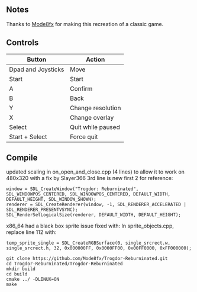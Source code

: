 ## Notes

Thanks to [Mode8fx](https://github.com/Mode8fx/Trogdor-Reburninated) for making this recreation of a classic game.


## Controls

| Button | Action |
|--|--| 
|Dpad and Joysticks|Move|
|Start|Start|
|A|Confirm|
|B|Back|
|Y|Change resolution|
|X|Change overlay|
|Select|Quit while paused|
|Start + Select|Force quit|


## Compile
updated scaling in on_open_and_close.cpp (4 lines) to allow it to work on 480x320 with a fix by Slayer366 3rd line is new first 2 for reference:
```
window = SDL_CreateWindow("Trogdor: Reburninated", SDL_WINDOWPOS_CENTERED, SDL_WINDOWPOS_CENTERED, DEFAULT_WIDTH, DEFAULT_HEIGHT, SDL_WINDOW_SHOWN);  
renderer = SDL_CreateRenderer(window, -1, SDL_RENDERER_ACCELERATED | SDL_RENDERER_PRESENTVSYNC);  
SDL_RenderSetLogicalSize(renderer, DEFAULT_WIDTH, DEFAULT_HEIGHT);  
```

x86_64 had a black box sprite issue fixed with:
 In sprite_objects.cpp, replace line 112 with:
```
temp_sprite_single = SDL_CreateRGBSurface(0, single_srcrect.w, single_srcrect.h, 32, 0x000000FF, 0x0000FF00, 0x00FF0000, 0xFF000000);  
```

```shell
git clone https://github.com/Mode8fx/Trogdor-Reburninated.git
cd Trogdor-Reburninated/Trogdor-Reburninated
mkdir build
cd build
cmake ../ -DLINUX=ON
make
```
